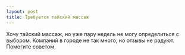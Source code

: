 ```yaml
---
layout: post 
title: Требуется тайский массаж 
--- 
```

Хочу тайский массаж, но уже пару недель не могу определиться с выбором. Компаний в городе не так много, но отзывы не радуют. Помогите советом.